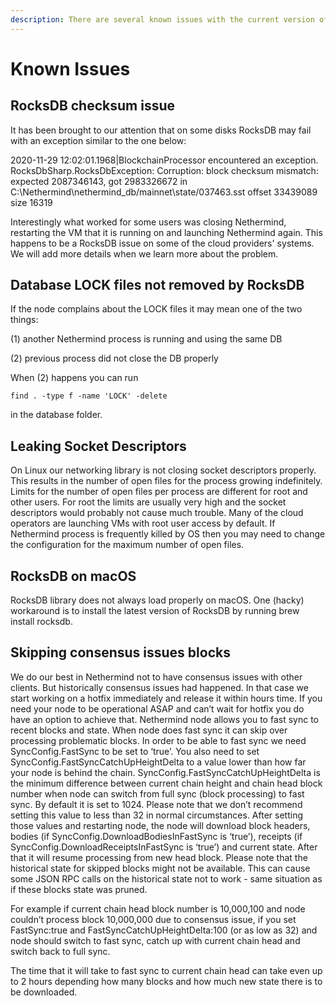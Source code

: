 ```yaml
---
description: There are several known issues with the current version of Nethermind
---
```


# Known Issues

## RocksDB checksum issue

It has been brought to our attention that on some disks RocksDB may fail with an exception similar to the one below:

2020-11-29 12:02:01.1968\|BlockchainProcessor encountered an exception. RocksDbSharp.RocksDbException: Corruption: block checksum mismatch: expected 2087346143, got 2983326672 in C:\Nethermind\nethermind\_db/mainnet\state/037463.sst offset 33439089 size 16319

Interestingly what worked for some users was closing Nethermind, restarting the VM that it is running on and launching Nethermind again. This happens to be a RocksDB issue on some of the cloud providers' systems. We will add more details when we learn more about the problem.

## Database LOCK files not removed by RocksDB

If the node complains about the LOCK files it may mean one of the two things:

\(1\) another Nethermind process is running and using the same DB

\(2\) previous process did not close the DB properly

When \(2\) happens you can run

`find . -type f -name 'LOCK' -delete`

in the database folder.

## Leaking Socket Descriptors

On Linux our networking library is not closing socket descriptors properly. This results in the number of open files for the process growing indefinitely. Limits for the number of open files per process are different for root and other users. For root the limits are usually very high and the socket descriptors would probably not cause much trouble. Many of the cloud operators are launching VMs with root user access by default. If Nethermind process is frequently killed by OS then you may need to change the configuration for the maximum number of open files.

## RocksDB on macOS

RocksDB library does not always load properly on macOS. One \(hacky\) workaround is to install the latest version of RocksDB by running brew install rocksdb.

## Skipping consensus issues blocks

We do our best in Nethermind not to have consensus issues with other clients. But historically consensus issues had happened. In that case we start working on a hotfix immediately and release it within hours time. If you need your node to be operational ASAP and can’t wait for hotfix you do have an option to achieve that. Nethermind node allows you to fast sync to recent blocks and state. When node does fast sync it can skip over processing problematic blocks. In order to be able to fast sync we need SyncConfig.FastSync to be set to ‘true’. You also need to set SyncConfig.FastSyncCatchUpHeightDelta to a value lower than how far your node is behind the chain. SyncConfig.FastSyncCatchUpHeightDelta is the minimum difference between current chain height and chain head block number when node can switch from full sync \(block processing\) to fast sync. By default it is set to 1024. Please note that we don’t recommend setting this value to less than 32 in normal circumstances. After setting those values and restarting node, the node will download block headers, bodies \(if SyncConfig.DownloadBodiesInFastSync is ‘true’\), receipts \(if SyncConfig.DownloadReceiptsInFastSync is ‘true’\) and current state. After that it will resume processing from new head block. Please note that the historical state for skipped blocks might not be available. This can cause some JSON RPC calls on the historical state not to work - same situation as if these blocks state was pruned.

For example if current chain head block number is 10,000,100 and node couldn’t process block 10,000,000 due to consensus issue, if you set FastSync:true and FastSyncCatchUpHeightDelta:100 \(or as low as 32\) and node should switch to fast sync, catch up with current chain head and switch back to full sync.

The time that it will take to fast sync to current chain head can take even up to 2 hours depending how many blocks and how much new state there is to be downloaded.

